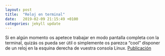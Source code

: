 ```yaml
---
layout: post
title:  "Reloj en terminal"
date:   2019-02-09 21:15:49 +0100
categories: jekyll update
---
```

Si en algún momento os apetece trabajar en modo pantalla completa con la terminal, quizás os pueda ser útil o simplemente os parezca “cool” disponer de un reloj en la esquina derecha de vuestra consola Linux.
[Publicación](https://www.dropbox.com/preview/documentaci%C3%B3n/Reloj%20en%20terminal.pdf?role=personal) 

